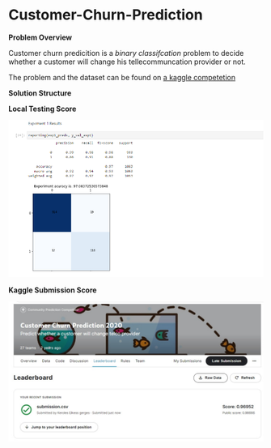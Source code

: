 # Customer-Churn-Prediction

**Problem  Overview**

Customer churn predicition is a *binary classifcation* problem to decide whether a customer will change his tellecommuncation provider or not.

The problem and the dataset can be found on  <a href="https://www.kaggle.com/c/customer-churn-prediction-2020">a kaggle competetion</a>

**Solution Structure**





**Local Testing Score** 

<p align="center">
  <img src="material/local results.png" />
</p>

**Kaggle Submission Score** 

<p align="center">
  <img src="material/kaggle results.jpeg" />
</p>



